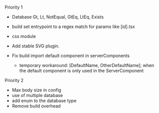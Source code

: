 Priority 1

- Database Gt, Lt, NotEqual, GtEq, LtEq, Exists
- build set entrypoint to a regex match for params like [id].tsx
- css module
- Add stable SVG plugin.

- Fix build import default component in serverComponents
  - temporary workaround: [DefaultName, OtherDefaultName]; when the default component is only used in the ServerComponent

Priority 2

- Max body size in config
- use of multiple database
- add enum to the database type
- Remove build overhead
